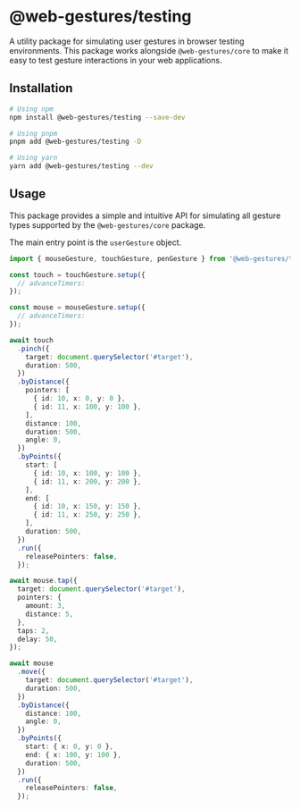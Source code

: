 # @web-gestures/testing

A utility package for simulating user gestures in browser testing environments. This package works alongside `@web-gestures/core` to make it easy to test gesture interactions in your web applications.

## Installation

```bash
# Using npm
npm install @web-gestures/testing --save-dev

# Using pnpm
pnpm add @web-gestures/testing -D

# Using yarn
yarn add @web-gestures/testing --dev
```

## Usage

This package provides a simple and intuitive API for simulating all gesture types supported by the `@web-gestures/core` package.

The main entry point is the `userGesture` object.

```typescript
import { mouseGesture, touchGesture, penGesture } from '@web-gestures/testing';

const touch = touchGesture.setup({
  // advanceTimers:
});

const mouse = mouseGesture.setup({
  // advanceTimers:
});

await touch
  .pinch({
    target: document.querySelector('#target'),
    duration: 500,
  })
  .byDistance({
    pointers: [
      { id: 10, x: 0, y: 0 },
      { id: 11, x: 100, y: 100 },
    ],
    distance: 100,
    duration: 500,
    angle: 0,
  })
  .byPoints({
    start: [
      { id: 10, x: 100, y: 100 },
      { id: 11, x: 200, y: 200 },
    ],
    end: [
      { id: 10, x: 150, y: 150 },
      { id: 11, x: 250, y: 250 },
    ],
    duration: 500,
  })
  .run({
    releasePointers: false,
  });

await mouse.tap({
  target: document.querySelector('#target'),
  pointers: {
    amount: 3,
    distance: 5,
  },
  taps: 2,
  delay: 50,
});

await mouse
  .move({
    target: document.querySelector('#target'),
    duration: 500,
  })
  .byDistance({
    distance: 100,
    angle: 0,
  })
  .byPoints({
    start: { x: 0, y: 0 },
    end: { x: 100, y: 100 },
    duration: 500,
  })
  .run({
    releasePointers: false,
  });
```
